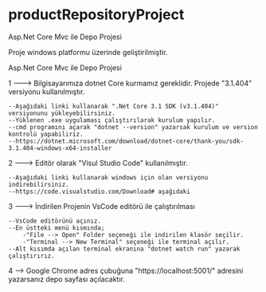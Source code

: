 # productRepositoryProject
Asp.Net Core Mvc ile Depo Projesi


Proje windows platformu üzerinde geliştirilmiştir.

Asp.Net Core Mvc ile Depo Projesi

1 ---> Bilgisayarımıza dotnet Core kurmamız gereklidir. Projede "3.1.404" versiyonu kullanılmıştır.
	
	--Aşağıdaki linki kullanarak ".Net Core 3.1 SDK (v3.1.404)" versiyonunu yükleyebilirsiniz.
	--Yüklenen .exe uygulaması çalıştırılarak kurulum yapılır.
	--cmd programını açarak "dotnet --version" yazarsak kurulum ve version kontrolü yapabiliriz. 
	--https://dotnet.microsoft.com/download/dotnet-core/thank-you/sdk-3.1.404-windows-x64-installer

2 ---> Editör olarak "Visul Studio Code" kullanılmıştır.
	
	--Aşağıdaki linki kullanarak windows için olan versiyonu indirebilirsiniz.
	--https://code.visualstudio.com/Download# aşağıdaki

3 ---> İndirilen Projenin VsCode editörü ile çalıştırılması
	
	--VsCode editörünü açınız.
	--En üstteki menü kısmında;
		-"File --> Open" Folder seçeneği ile indirilen klasör seçilir.
		-"Terminal --> New Terminal" seçeneği ile terminal açılır.
	--Alt kısımda açılan terminal ekranına "dotnet watch run" yazarak çalıştırırız.

4 --> Google Chrome adres çubuğuna "https://localhost:5001/" adresini yazarsanız depo sayfası açılacaktır.   
